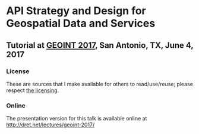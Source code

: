 # API Strategy and Design for Geospatial Data and Services

## Tutorial at [GEOINT 2017](http://geoint2017.com/), San Antonio, TX, June 4, 2017

### License

These are sources that I make available for others to read/use/reuse; please respect [the licensing](../LICENSE).


### Online

The presentation version for this talk is available online at http://dret.net/lectures/geoint-2017/

